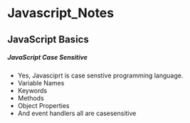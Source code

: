 # Javascript_Notes
## JavaScript Basics

##### JavaScript Case Sensitive
- Yes, Javasciprt is case senstive programming language.
- Variable Names
- Keywords
- Methods
- Object Properties
- And event handlers all are casesensitive 


